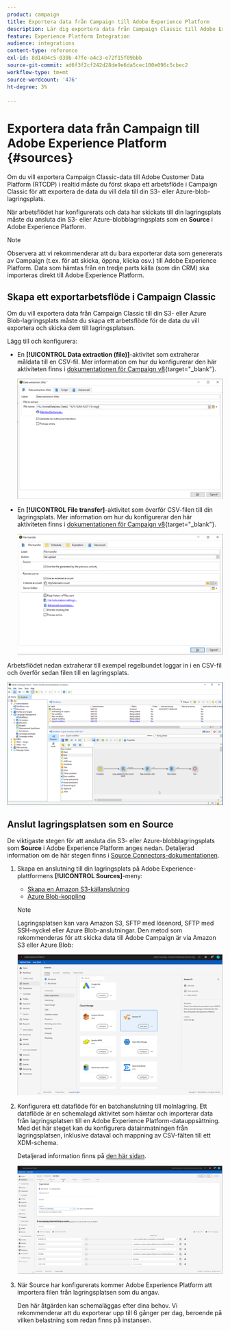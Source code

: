 ```yaml
---
product: campaign
title: Exportera data från Campaign till Adobe Experience Platform
description: Lär dig exportera data från Campaign Classic till Adobe Experience Platform
feature: Experience Platform Integration
audience: integrations
content-type: reference
exl-id: 8d1404c5-030b-47fe-a4c3-e72f15f09bbb
source-git-commit: ad6f3f2cf242d28de9e6da5cec100e096c5cbec2
workflow-type: tm+mt
source-wordcount: '476'
ht-degree: 3%

---
```


# Exportera data från Campaign till Adobe Experience Platform {#sources}



Om du vill exportera Campaign Classic-data till Adobe Customer Data Platform (RTCDP) i realtid måste du först skapa ett arbetsflöde i Campaign Classic för att exportera de data du vill dela till din S3- eller Azure-blob-lagringsplats.

När arbetsflödet har konfigurerats och data har skickats till din lagringsplats måste du ansluta din S3- eller Azure-blobblagringsplats som en **Source** i Adobe Experience Platform.

>[!NOTE]
>
>Observera att vi rekommenderar att du bara exporterar data som genererats av Campaign (t.ex. för att skicka, öppna, klicka osv.) till Adobe Experience Platform. Data som hämtas från en tredje parts källa (som din CRM) ska importeras direkt till Adobe Experience Platform.

## Skapa ett exportarbetsflöde i Campaign Classic

Om du vill exportera data från Campaign Classic till din S3- eller Azure Blob-lagringsplats måste du skapa ett arbetsflöde för de data du vill exportera och skicka dem till lagringsplatsen.

Lägg till och konfigurera:

* En **[!UICONTROL Data extraction (file)]**-aktivitet som extraherar måldata till en CSV-fil. Mer information om hur du konfigurerar den här aktiviteten finns i [dokumentationen för Campaign v8](https://experienceleague.adobe.com/docs/campaign/automation/workflows/wf-activities/action-activities/extraction-file.html){target="_blank"}.

  ![](assets/rtcdp-extract-file.png)

* En **[!UICONTROL File transfer]**-aktivitet som överför CSV-filen till din lagringsplats. Mer information om hur du konfigurerar den här aktiviteten finns i [dokumentationen för Campaign v8](https://experienceleague.adobe.com/docs/campaign/automation/workflows/wf-activities/event-activities/file-transfer.html){target="_blank"}.

  ![](assets/rtcdp-file-transfer.png)

Arbetsflödet nedan extraherar till exempel regelbundet loggar in i en CSV-fil och överför sedan filen till en lagringsplats.

![](assets/aep-export.png)

## Anslut lagringsplatsen som en Source

De viktigaste stegen för att ansluta din S3- eller Azure-blobblagringsplats som **Source** i Adobe Experience Platform anges nedan. Detaljerad information om de här stegen finns i [Source Connectors-dokumentationen](https://experienceleague.adobe.com/docs/experience-platform/sources/home.htmll?lang=sv).

1. Skapa en anslutning till din lagringsplats på Adobe Experience-plattformens **[!UICONTROL Sources]**-meny:

   * [Skapa en Amazon S3-källanslutning](https://experienceleague.adobe.com/docs/experience-platform/sources/ui-tutorials/create/cloud-storage/s3.html)
   * [Azure Blob-koppling](https://experienceleague.adobe.com/docs/experience-platform/sources/connectors/cloud-storage/blob.html)

   >[!NOTE]
   >
   >Lagringsplatsen kan vara Amazon S3, SFTP med lösenord, SFTP med SSH-nyckel eller Azure Blob-anslutningar. Den metod som rekommenderas för att skicka data till Adobe Campaign är via Amazon S3 eller Azure Blob:

   ![](assets/rtcdp-connector.png)

1. Konfigurera ett dataflöde för en batchanslutning till molnlagring. Ett dataflöde är en schemalagd aktivitet som hämtar och importerar data från lagringsplatsen till en Adobe Experience Platform-datauppsättning. Med det här steget kan du konfigurera datainmatningen från lagringsplatsen, inklusive dataval och mappning av CSV-fälten till ett XDM-schema.

   Detaljerad information finns på [den här sidan](https://experienceleague.adobe.com/docs/experience-platform/sources/ui-tutorials/dataflow/cloud-storage.html).

   ![](assets/rtcdp-map-xdm.png)

1. När Source har konfigurerats kommer Adobe Experience Platform att importera filen från lagringsplatsen som du angav.

   Den här åtgärden kan schemaläggas efter dina behov. Vi rekommenderar att du exporterar upp till 6 gånger per dag, beroende på vilken belastning som redan finns på instansen.
